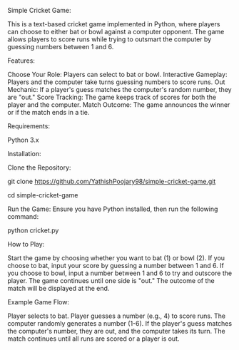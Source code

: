 Simple Cricket Game:

This is a text-based cricket game implemented in Python, where players can choose to either bat or bowl against a computer opponent. The game allows players to score runs while trying to outsmart the computer by guessing numbers between 1 and 6.

Features:

Choose Your Role: Players can select to bat or bowl.
Interactive Gameplay: Players and the computer take turns guessing numbers to score runs.
Out Mechanic: If a player's guess matches the computer's random number, they are "out."
Score Tracking: The game keeps track of scores for both the player and the computer.
Match Outcome: The game announces the winner or if the match ends in a tie.

Requirements:

Python 3.x

Installation:

Clone the Repository:

git clone https://github.com/YathishPoojary98/simple-cricket-game.git

cd simple-cricket-game

Run the Game: Ensure you have Python installed, then run the following command:

python cricket.py

How to Play:

Start the game by choosing whether you want to bat (1) or bowl (2).
If you choose to bat, input your score by guessing a number between 1 and 6.
If you choose to bowl, input a number between 1 and 6 to try and outscore the player.
The game continues until one side is "out." The outcome of the match will be displayed at the end.

Example Game Flow:

Player selects to bat.
Player guesses a number (e.g., 4) to score runs.
The computer randomly generates a number (1-6).
If the player's guess matches the computer's number, they are out, and the computer takes its turn.
The match continues until all runs are scored or a player is out.
